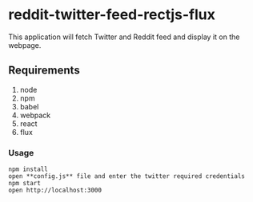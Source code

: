 reddit-twitter-feed-rectjs-flux
===============================

This application will fetch Twitter and Reddit feed and display it on the webpage.

## Requirements

1. node
2. npm
3. babel
4. webpack
5. react
6. flux

### Usage

```
npm install
open **config.js** file and enter the twitter required credentials
npm start
open http://localhost:3000
```
